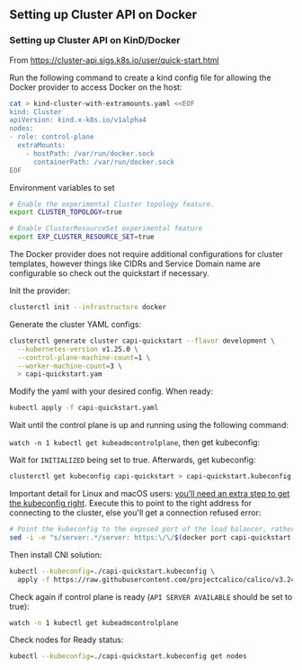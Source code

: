 ## Setting up Cluster API on Docker 

### Setting up Cluster API on KinD/Docker

From https://cluster-api.sigs.k8s.io/user/quick-start.html

Run the following command to create a kind config file for allowing the Docker provider to access Docker on the host:

```bash
cat > kind-cluster-with-extramounts.yaml <<EOF
kind: Cluster
apiVersion: kind.x-k8s.io/v1alpha4
nodes:
- role: control-plane
  extraMounts:
    - hostPath: /var/run/docker.sock
      containerPath: /var/run/docker.sock
EOF
```

Environment variables to set

```bash
# Enable the experimental Cluster topology feature.
export CLUSTER_TOPOLOGY=true

# Enable ClusterResourceSet experimental feature
export EXP_CLUSTER_RESOURCE_SET=true
```

The Docker provider does not require additional configurations for cluster templates, however things like CIDRs and 
Service Domain name are configurable so check out the quickstart if necessary.

Init the provider:

```bash
clusterctl init --infrastructure docker
```

Generate the cluster YAML configs:

```bash
clusterctl generate cluster capi-quickstart --flavor development \
  --kubernetes-version v1.25.0 \
  --control-plane-machine-count=1 \
  --worker-machine-count=3 \
  > capi-quickstart.yam
```

Modify the yaml with your desired config. When ready:

```bash
kubectl apply -f capi-quickstart.yaml
```

Wait until the control plane is up and running using the following command:

```watch -n 1 kubectl get kubeadmcontrolplane```, then get kubeconfig:

Wait for `INITIALIZED` being set to true. Afterwards, get kubeconfig:

```bash
clusterctl get kubeconfig capi-quickstart > capi-quickstart.kubeconfig
```

Important detail for Linux and macOS users: [you'll need an extra step to get the kubeconfig right](https://cluster-api.sigs.k8s.io/clusterctl/developers.html#additional-notes-for-the-docker-provider). Execute this to point
to the right address for connecting to the cluster, else you'll get a connection refused error:

```bash
# Point the kubeconfig to the exposed port of the load balancer, rather than the inaccessible container IP.
sed -i -e "s/server:.*/server: https:\/\/$(docker port capi-quickstart-lb 6443/tcp | sed "s/0.0.0.0/127.0.0.1/")/g" ./capi-quickstart.kubeconfig
```

Then install CNI solution:

```bash
kubectl --kubeconfig=./capi-quickstart.kubeconfig \
  apply -f https://raw.githubusercontent.com/projectcalico/calico/v3.24.1/manifests/calico.yaml
```

Check again if control plane is ready (`API SERVER AVAILABLE` should be set to true):

```bash
watch -n 1 kubectl get kubeadmcontrolplane
```

Check nodes for Ready status:

```bash
kubectl --kubeconfig=./capi-quickstart.kubeconfig get nodes
```

